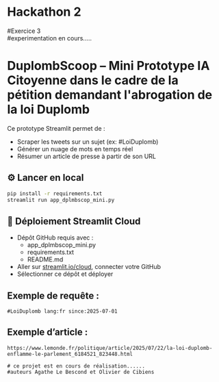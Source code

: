 # Hackathon 2
#Exercice 3  
#experimentation en cours.....
# DuplombScoop – Mini Prototype IA Citoyenne dans le cadre de la pétition demandant l'abrogation de la loi Duplomb

Ce prototype Streamlit permet de :
- Scraper les tweets sur un sujet (ex: #LoiDuplomb)
- Générer un nuage de mots en temps réel
- Résumer un article de presse à partir de son URL

## ⚙️ Lancer en local

```bash
pip install -r requirements.txt
streamlit run app_dplmbscop_mini.py
```

## 🚀 Déploiement Streamlit Cloud

- Dépôt GitHub requis avec :
  - app_dplmbscop_mini.py
  - requirements.txt
  - README.md
- Aller sur [streamlit.io/cloud](https://streamlit.io/cloud), connecter votre GitHub
- Sélectionner ce dépôt et déployer

## Exemple de requête :
```
#LoiDuplomb lang:fr since:2025-07-01
```

## Exemple d’article :
```
https://www.lemonde.fr/politique/article/2025/07/22/la-loi-duplomb-enflamme-le-parlement_6184521_823448.html

# ce projet est en cours de réalisation......
#auteurs Agathe Le Bescond et Olivier de Cibiens
```
